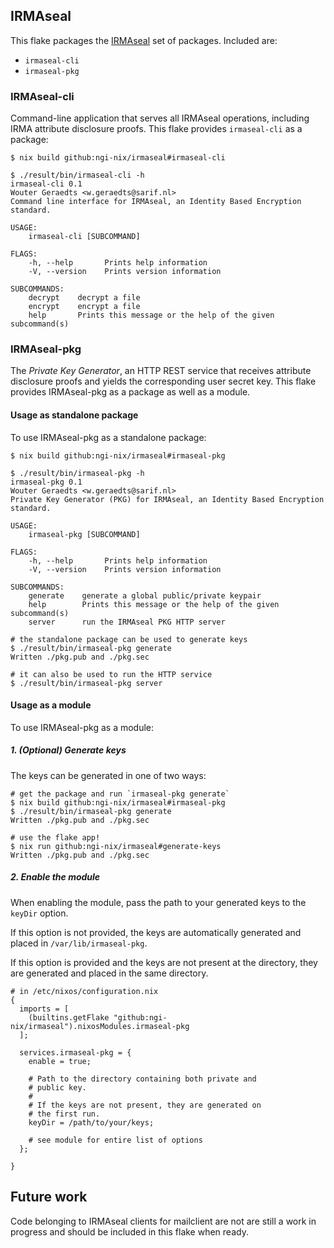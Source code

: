 ## IRMAseal

This flake packages the [IRMAseal]() set of packages.
Included are:

 - `irmaseal-cli`
 - `irmaseal-pkg`

### IRMAseal-cli

Command-line application that serves all IRMAseal
operations, including IRMA attribute disclosure proofs. This
flake provides `irmaseal-cli` as a package:

```
$ nix build github:ngi-nix/irmaseal#irmaseal-cli

$ ./result/bin/irmaseal-cli -h
irmaseal-cli 0.1
Wouter Geraedts <w.geraedts@sarif.nl>
Command line interface for IRMAseal, an Identity Based Encryption standard.

USAGE:
    irmaseal-cli [SUBCOMMAND]

FLAGS:
    -h, --help       Prints help information
    -V, --version    Prints version information

SUBCOMMANDS:
    decrypt    decrypt a file
    encrypt    encrypt a file
    help       Prints this message or the help of the given subcommand(s)
```

### IRMAseal-pkg

The *Private Key Generator*, an HTTP REST service that
receives attribute disclosure proofs and yields the
corresponding user secret key. This flake provides
IRMAseal-pkg as a package as well as a module. 

#### Usage as standalone package

To use IRMAseal-pkg as a standalone package:
```
$ nix build github:ngi-nix/irmaseal#irmaseal-pkg

$ ./result/bin/irmaseal-pkg -h
irmaseal-pkg 0.1
Wouter Geraedts <w.geraedts@sarif.nl>
Private Key Generator (PKG) for IRMAseal, an Identity Based Encryption standard.

USAGE:
    irmaseal-pkg [SUBCOMMAND]

FLAGS:
    -h, --help       Prints help information
    -V, --version    Prints version information

SUBCOMMANDS:
    generate    generate a global public/private keypair
    help        Prints this message or the help of the given subcommand(s)
    server      run the IRMAseal PKG HTTP server

# the standalone package can be used to generate keys
$ ./result/bin/irmaseal-pkg generate
Written ./pkg.pub and ./pkg.sec

# it can also be used to run the HTTP service
$ ./result/bin/irmaseal-pkg server
```

#### Usage as a module

To use IRMAseal-pkg as a module:

##### 1. (Optional) Generate keys 

The keys can be generated in one of two ways:

```
# get the package and run `irmaseal-pkg generate`
$ nix build github:ngi-nix/irmaseal#irmaseal-pkg
$ ./result/bin/irmaseal-pkg generate
Written ./pkg.pub and ./pkg.sec

# use the flake app!
$ nix run github:ngi-nix/irmaseal#generate-keys
Written ./pkg.pub and ./pkg.sec
```

##### 2. Enable the module

When enabling the module, pass the path to your generated
keys to the `keyDir` option. 

If this option is not provided, the keys are automatically
generated and placed in `/var/lib/irmaseal-pkg`.

If this option is provided and the keys are not present at
the directory, they are generated and placed in the same
directory.

```
# in /etc/nixos/configuration.nix
{
  imports = [
    (builtins.getFlake "github:ngi-nix/irmaseal").nixosModules.irmaseal-pkg
  ];
  
  services.irmaseal-pkg = {
    enable = true;

    # Path to the directory containing both private and
    # public key.
    #
    # If the keys are not present, they are generated on
    # the first run.
    keyDir = /path/to/your/keys;

    # see module for entire list of options
  };

}
```

## Future work

Code belonging to IRMAseal clients for mailclient are not
are still a work in progress and should be included in this
flake when ready.
